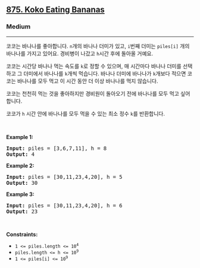 <h2><a href="https://leetcode.com/problems/koko-eating-bananas/">875. Koko Eating Bananas</a></h2><h3>Medium</h3><hr><div>

코코는 바나나를 좋아합니다. `n`개의 바나나 더미가 있고, `i`번째 더미는 `piles[i]` 개의 바나나를 가지고 있어요. 경비병이 나갔고 `h`시간 후에 돌아올 거예요.

코코는 시간당 바나나 먹는 속도를 `k`로 정할 수 있으며, 매 시간마다 바나나 더미를 선택하고 그 더미에서 바나나를 `k`개씩 먹습니다. 바나나 더미에 바나나가 `k`개보다 적으면 코코는 바나나를 모두 먹고 이 시간 동안 더 이상 바나나를 먹지 않습니다.

코코는 천천히 먹는 것을 좋아하지만 경비원이 돌아오기 전에 바나나를 모두 먹고 싶어 합니다.

코코가 `h` 시간 안에 바나나를 모두 먹을 수 있는 최소 정수 `k`를 반환합니다.

<p>&nbsp;</p>
<p><strong class="example">Example 1:</strong></p>

<pre><strong>Input:</strong> piles = [3,6,7,11], h = 8
<strong>Output:</strong> 4
</pre>

<p><strong class="example">Example 2:</strong></p>

<pre><strong>Input:</strong> piles = [30,11,23,4,20], h = 5
<strong>Output:</strong> 30
</pre>

<p><strong class="example">Example 3:</strong></p>

<pre><strong>Input:</strong> piles = [30,11,23,4,20], h = 6
<strong>Output:</strong> 23
</pre>

<p>&nbsp;</p>
<p><strong>Constraints:</strong></p>

<ul>
	<li><code>1 &lt;= piles.length &lt;= 10<sup>4</sup></code></li>
	<li><code>piles.length &lt;= h &lt;= 10<sup>9</sup></code></li>
	<li><code>1 &lt;= piles[i] &lt;= 10<sup>9</sup></code></li>
</ul>
</div>
